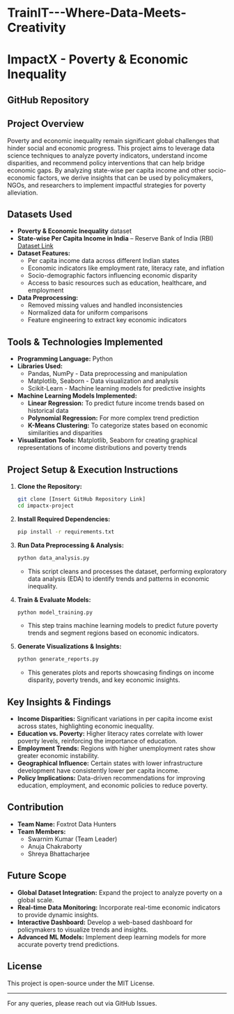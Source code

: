 # TrainIT---Where-Data-Meets-Creativity
# ImpactX - Poverty & Economic Inequality

## GitHub Repository


## Project Overview
Poverty and economic inequality remain significant global challenges that hinder social and economic progress. This project aims to leverage data science techniques to analyze poverty indicators, understand income disparities, and recommend policy interventions that can help bridge economic gaps. By analyzing state-wise per capita income and other socio-economic factors, we derive insights that can be used by policymakers, NGOs, and researchers to implement impactful strategies for poverty alleviation.

## Datasets Used
- **Poverty & Economic Inequality** dataset
- **State-wise Per Capita Income in India** – Reserve Bank of India (RBI)  
  [Dataset Link](https://www.kaggle.com/datasets/varunnagpalspyz/india-statewise-gdp-per-capita-geometry)
- **Dataset Features:**
  - Per capita income data across different Indian states
  - Economic indicators like employment rate, literacy rate, and inflation
  - Socio-demographic factors influencing economic disparity
  - Access to basic resources such as education, healthcare, and employment
- **Data Preprocessing:**
  - Removed missing values and handled inconsistencies
  - Normalized data for uniform comparisons
  - Feature engineering to extract key economic indicators

## Tools & Technologies Implemented
- **Programming Language:** Python
- **Libraries Used:**
  - Pandas, NumPy - Data preprocessing and manipulation
  - Matplotlib, Seaborn - Data visualization and analysis
  - Scikit-Learn - Machine learning models for predictive insights
- **Machine Learning Models Implemented:**
  - **Linear Regression:** To predict future income trends based on historical data
  - **Polynomial Regression:** For more complex trend prediction
  - **K-Means Clustering:** To categorize states based on economic similarities and disparities
- **Visualization Tools:** Matplotlib, Seaborn for creating graphical representations of income distributions and poverty trends

## Project Setup & Execution Instructions
1. **Clone the Repository:**
   ```bash
   git clone [Insert GitHub Repository Link]
   cd impactx-project
   ```

2. **Install Required Dependencies:**
   ```bash
   pip install -r requirements.txt
   ```

3. **Run Data Preprocessing & Analysis:**
   ```bash
   python data_analysis.py
   ```
   - This script cleans and processes the dataset, performing exploratory data analysis (EDA) to identify trends and patterns in economic inequality.

4. **Train & Evaluate Models:**
   ```bash
   python model_training.py
   ```
   - This step trains machine learning models to predict future poverty trends and segment regions based on economic indicators.

5. **Generate Visualizations & Insights:**
   ```bash
   python generate_reports.py
   ```
   - This generates plots and reports showcasing findings on income disparity, poverty trends, and key economic insights.

## Key Insights & Findings
- **Income Disparities:** Significant variations in per capita income exist across states, highlighting economic inequality.
- **Education vs. Poverty:** Higher literacy rates correlate with lower poverty levels, reinforcing the importance of education.
- **Employment Trends:** Regions with higher unemployment rates show greater economic instability.
- **Geographical Influence:** Certain states with lower infrastructure development have consistently lower per capita income.
- **Policy Implications:** Data-driven recommendations for improving education, employment, and economic policies to reduce poverty.

## Contribution
- **Team Name:** Foxtrot Data Hunters
- **Team Members:**
  - Swarnim Kumar (Team Leader)
  - Anuja Chakraborty
  - Shreya Bhattacharjee

## Future Scope
- **Global Dataset Integration:** Expand the project to analyze poverty on a global scale.
- **Real-time Data Monitoring:** Incorporate real-time economic indicators to provide dynamic insights.
- **Interactive Dashboard:** Develop a web-based dashboard for policymakers to visualize trends and insights.
- **Advanced ML Models:** Implement deep learning models for more accurate poverty trend predictions.

## License
This project is open-source under the MIT License.

---
For any queries, please reach out via GitHub Issues.

